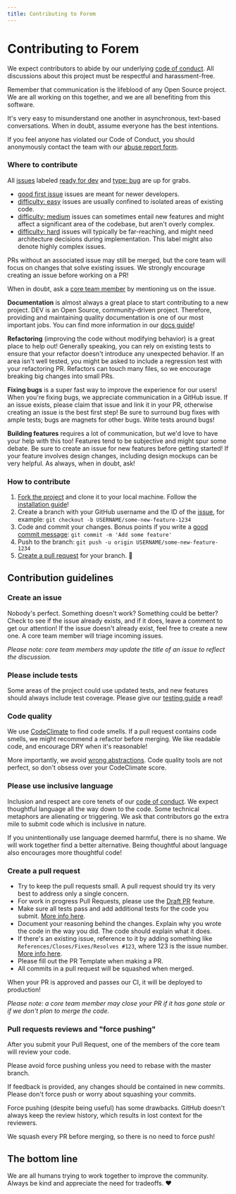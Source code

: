 ```yaml
---
title: Contributing to Forem
---
```


# Contributing to Forem

We expect contributors to abide by our underlying
[code of conduct](https://dev.to/code-of-conduct). All discussions about this
project must be respectful and harassment-free.

Remember that communication is the lifeblood of any Open Source project. We are
all working on this together, and we are all benefiting from this software.

It's very easy to misunderstand one another in asynchronous, text-based
conversations. When in doubt, assume everyone has the best intentions.

If you feel anyone has violated our Code of Conduct, you should anonymously
contact the team with our [abuse report form](https://dev.to/report-abuse).

### Where to contribute

All [issues](https://github.com/thepracticaldev/dev.to/issues) labeled
[ready for dev](https://github.com/thepracticaldev/dev.to/issues?q=is%3Aissue+is%3Aopen+label%3A%22ready+for+dev%22)
and
[type: bug](https://github.com/thepracticaldev/dev.to/issues?q=is%3Aissue+is%3Aopen+label%3A%22type%3A+bug%22)
are up for grabs.

- [good first issue](https://github.com/thepracticaldev/dev.to/issues?utf8=%E2%9C%93&q=is%3Aissue+is%3Aopen+label%3A%22good+first+issue%22+)
  issues are meant for newer developers.
- [difficulty: easy](https://github.com/thepracticaldev/dev.to/issues?q=is%3Aopen+is%3Aissue+label%3A%22difficulty%3A+easy%22)
  issues are usually confined to isolated areas of existing code.
- [difficulty: medium](https://github.com/thepracticaldev/dev.to/issues?q=is%3Aopen+is%3Aissue+label%3A%22difficulty%3A+medium%22)
  issues can sometimes entail new features and might affect a significant area
  of the codebase, but aren't overly complex.
- [difficulty: hard](https://github.com/thepracticaldev/dev.to/issues?q=is%3Aopen+is%3Aissue+label%3A%22difficulty%3A+hard%22)
  issues will typically be far-reaching, and might need architecture decisions
  during implementation. This label might also denote highly complex issues.

PRs without an associated issue may still be merged, but the core team will
focus on changes that solve existing issues. We strongly encourage creating an
issue before working on a PR!

When in doubt, ask a
[core team member](https://github.com/thepracticaldev/dev.to/#core-team) by
mentioning us on the issue.

**Documentation** is almost always a great place to start contributing to a new
project. DEV is an Open Source, community-driven project. Therefore, providing
and maintaining quality documentation is one of our most important jobs. You can
find more information in our
[docs guide](https://docs.dev.to/contributing/docs)!

**Refactoring** (improving the code without modifying behavior) is a great place
to help out! Generally speaking, you can rely on existing tests to ensure that
your refactor doesn't introduce any unexpected behavior. If an area isn't well
tested, you might be asked to include a regression test with your refactoring
PR. Refactors can touch many files, so we encourage breaking big changes into
small PRs.

**Fixing bugs** is a super fast way to improve the experience for our users!
When you're fixing bugs, we appreciate communication in a GitHub issue. If an
issue exists, please claim that issue and link it in your PR, otherwise creating
an issue is the best first step! Be sure to surround bug fixes with ample tests;
bugs are magnets for other bugs. Write tests around bugs!

**Building features** requires a lot of communication, but we'd love to have
your help with this too! Features tend to be subjective and might spur some
debate. Be sure to create an issue for new features before getting started! If
your feature involves design changes, including design mockups can be very
helpful. As always, when in doubt, ask!

### How to contribute

1. [Fork the project](https://docs.dev.to/getting-started/forking/) and clone it
   to your local machine. Follow the
   [installation guide](https://docs.dev.to/installation/)!
2. Create a branch with your GitHub username and the ID of the
   [issue](https://github.com/thepracticaldev/dev.to/issues), for example:
   `git checkout -b USERNAME/some-new-feature-1234`
3. Code and commit your changes. Bonus points if you write a
   [good commit message](https://chris.beams.io/posts/git-commit/):
   `git commit -m 'Add some feature'`
4. Push to the branch: `git push -u origin USERNAME/some-new-feature-1234`
5. [Create a pull request](https://docs.dev.to/getting-started/pull-request/)
   for your branch. 🎉

## Contribution guidelines

### Create an issue

Nobody's perfect. Something doesn't work? Something could be better? Check to
see if the issue already exists, and if it does, leave a comment to get our
attention! If the issue doesn't already exist, feel free to create a new one. A
core team member will triage incoming issues.

_Please note: core team members may update the title of an issue to reflect the
discussion._

### Please include tests

Some areas of the project could use updated tests, and new features should
always include test coverage. Please give our
[testing guide](https://docs.dev.to/tests/) a read!

### Code quality

We use [CodeClimate](https://codeclimate.com/) to find code smells. If a pull
request contains code smells, we might recommend a refactor before merging. We
like readable code, and encourage DRY when it's reasonable!

More importantly, we avoid
[wrong abstractions](https://www.sandimetz.com/blog/2016/1/20/the-wrong-abstraction).
Code quality tools are not perfect, so don't obsess over your CodeClimate score.

### Please use inclusive language

Inclusion and respect are core tenets of our
[code of conduct](https://dev.to/code-of-conduct). We expect thoughtful language
all the way down to the code. Some technical metaphors are alienating or
triggering. We ask that contributors go the extra mile to submit code which is
inclusive in nature.

If you unintentionally use language deemed harmful, there is no shame. We will
work together find a better alternative. Being thoughtful about language also
encourages more thoughtful code!

### Create a pull request

- Try to keep the pull requests small. A pull request should try its very best
  to address only a single concern.
- For work in progress Pull Requests, please use the
  [Draft PR](https://github.blog/2019-02-14-introducing-draft-pull-requests/)
  feature.
- Make sure all tests pass and add additional tests for the code you submit.
  [More info here](https://docs.dev.to/tests/).
- Document your reasoning behind the changes. Explain why you wrote the code in
  the way you did. The code should explain what it does.
- If there's an existing issue, reference to it by adding something like
  `References/Closes/Fixes/Resolves #123`, where 123 is the issue number.
  [More info here](https://github.com/blog/1506-closing-issues-via-pull-requests).
- Please fill out the PR Template when making a PR.
- All commits in a pull request will be squashed when merged.

When your PR is approved and passes our CI, it will be deployed to production!

_Please note: a core team member may close your PR if it has gone stale or if we
don't plan to merge the code._

### Pull requests reviews and "force pushing"

After you submit your Pull Request, one of the members of the core team will
review your code.

Please avoid force pushing unless you need to rebase with the master branch.

If feedback is provided, any changes should be contained in new commits. Please
don't force push or worry about squashing your commits.

Force pushing (despite being useful) has some drawbacks. GitHub doesn't always
keep the review history, which results in lost context for the reviewers.

We squash every PR before merging, so there is no need to force push!

## The bottom line

We are all humans trying to work together to improve the community. Always be
kind and appreciate the need for tradeoffs. ❤️
